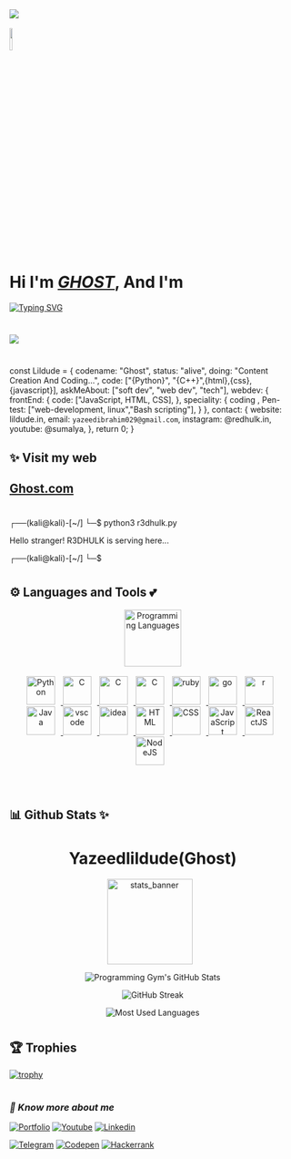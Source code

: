   <img src="https://dl.dropbox.com/scl/fi/4b4xwrb7o5k9b3xg4crv6/hacker.jpeg?rlkey=n8h7qbiisp6p6opmyw6gs3bi6&st=v0ui5j2n&dl=0">
<br><br> <img src="https://dl.dropbox.com/scl/fi/bnl9ycv5mpdcxchixietq/yadhu-yAHgEFKTEds-unsplash.jpg?rlkey=c40hxyioee62qa4bur3xjv19l&st=f5nyju6a&dl=0" width="10%" height="10%">

#

<h1>Hi I'm <i><a href="https://github.com/Yazeedibrahim" rel="nofollow"><b>GHOST</b></i></a>, And I'm</h1>
<a href="https://git.io/typing-svg"><img src="https://readme-typing-svg.herokuapp.com?font=Fira+Code&pause=1000&color=3FF72C&background=000000&width=435&lines=A+Cyber+Security+Engineer;A+Website+Developer;A+Software+Developer;A+Writer" alt="Typing SVG" /></a>

#

<a href="https://github.com/Meghna-DAS/github-profile-views-counter">
    <img src="https://komarev.com/ghpvc/?username=r3dhulk">
</a>

#

const Lildude = {
    codename: "Ghost",
    status: "alive",
    doing: "Content Creation And Coding...",
    code: ["{Python}", "{C++}",{html},{css},{javascript}],
    askMeAbout: ["soft dev", "web dev", "tech"],
    webdev: {
        frontEnd: {
            code: ["JavaScript, HTML, CSS],
        },
      speciality: {
            coding , Pen-test: ["web-development, linux","Bash scripting"],
        }
    },
    contact: {
        website: lildude.in,
        email: `yazeedibrahim029@gmail.com`,
        instagram: @redhulk.in,
        youtube: @sumalya,
    },
    return 0;
}

</i><h2><b> ✨ Visit my web</h1></b>

<h2><b><a href="https://ramadan-kareen.vercel.app/"> Ghost.com </a></b></h2>

#

┌──(kali@kali)-[~/]
└─$ python3 r3dhulk.py

Hello stranger! R3DHULK is serving here...

┌──(kali@kali)-[~/]
└─$ 

#

<!-- Languages and Tools -->

<h2><b>⚙️ Languages and Tools 💕</b></h2>
<div align="center" style="display:block;">
    <img width="100px" alt="Programming Languages" src="https://user-images.githubusercontent.com/78341798/194531121-47b0119a-ce00-439d-b586-125f86acb098.png"/> 
</div>
<br>   
<!-- Icons Resources -->
<div align="center"> 
  <a href="https://www.python.org/" target="_blank" rel="noreferrer">
      <img  alt="Python" height="50px" style="padding-right:10px;" src="https://media0.giphy.com/media/KAq5w47R9rmTuvWOWa/giphy.gif"/>
  </a>
  <a href="https://www.cprogramming.com/" target="_blank" rel="noreferrer">
      <img  alt="C" height="50px" style="padding-right:10px;" src="https://media4.giphy.com/media/26gsvly3OshqbUcog/giphy.gif"/>
  </a>
  <a href="https://www.cplusplus.com/" target="_blank" rel="noreferrer">
      <img  alt="C" height="50px" style="padding-right:10px;" src="https://media.tenor.com/DRvsTqR42fcAAAAC/together-cpp.gif"/>
  </a>
  <a href="https://www.perl.org/" target="_blank" rel="noreferrer">
      <img  alt="C" height="50px" style="padding-right:10px;" src="https://e7.pngegg.com/pngimages/237/582/png-clipart-perl-6-programming-language-programmer-ruby-mammal-fauna.png"/>
  </a>
  <a href="https://www.ruby-lang.org/en/" target="_blank" rel="noreferrer">
      <img  alt="ruby" height="50px" style="padding-right:10px;" src="https://res.cloudinary.com/practicaldev/image/fetch/s--mqzd6H57--/c_limit%2Cf_auto%2Cfl_progressive%2Cq_66%2Cw_880/http://i.imgur.com/6ipUqve.gif"/>
  </a>
  <a href="https://go.dev/" target="_blank" rel="noreferrer">
      <img  alt="go" height="50px" style="padding-right:10px;" src="https://storage.googleapis.com/deleplace-sandbox/2019/go-gcf/gopher-dance-long-3x-sign.gif"/>
  </a>
  <a href="https://www.r-project.org/" target="_blank" rel="noreferrer">
      <img  alt="r" height="50px" style="padding-right:10px;" src="https://mir-s3-cdn-cf.behance.net/project_modules/disp/13b69865103673.604e4c08a9314.gif"/>
  </a>
  <a href="https://www.java.com/en/" target="_blank" rel="noreferrer">
      <img  alt="Java" height="50px" style="padding-right:10px;" src="https://i.stack.imgur.com/8NkOQ.gif"/>
  </a>
  <a href="https://code.visualstudio.com/" target="_blank" rel="noreferrer">
      <img  alt="vscode" height="50px" style="padding-right:10px;"src="https://res.cloudinary.com/practicaldev/image/fetch/s--eDUx93PJ--/c_limit%2Cf_auto%2Cfl_progressive%2Cq_66%2Cw_880/https://cdn.sanity.io/images/82qqyrei/production/d0eab98cd583f0b0db13afd90288b53ad5e14e59-828x815.gif"/>
  </a>
  <a href="https://www.jetbrains.com/idea/" target="_blank" rel="noreferrer">
      <img  alt="idea" height="50px" style="padding-right:10px;"src="https://upload.wikimedia.org/wikipedia/commons/thumb/9/9c/IntelliJ_IDEA_Icon.svg/1200px-IntelliJ_IDEA_Icon.svg.png"/>
  </a>
  <a href="https://developer.mozilla.org/en-US/docs/Web/HTML" target="_blank" rel="noreferrer">
      <img  alt="HTML" height="50px" style="padding-right:10px;" src="https://cdn.jsdelivr.net/gh/devicons/devicon/icons/html5/html5-original.svg"/>
  </a>
  <a href="https://developer.mozilla.org/en-US/docs/Web/CSS" target="_blank" rel="noreferrer">
      <img  alt="CSS" height="50px" style="padding-right:10px;" src="https://cdn.jsdelivr.net/gh/devicons/devicon/icons/css3/css3-original.svg"/>
  </a>
  <a href="https://developer.mozilla.org/en-US/docs/Web/JavaScript" target="_blank" rel="noreferrer">
      <img  alt="JavaScript" height="50px" style="padding-right:10px;" src="https://media.tenor.com/TReUojNlZ6wAAAAi/js-javascript.gif"/>
  </a>
  <a href="https://react.dev/" target="_blank" rel="noreferrer">
      <img  alt="ReactJS" height="50px" style="padding-right:10px;" src="https://media3.giphy.com/media/eNAsjO55tPbgaor7ma/giphy.gif?cid=6c09b952b1292416a51013fed8b5530f91b0eaa64eec7027&ep=v1_internal_gifs_gifId&rid=giphy.gif&ct=s"/>
  </a>
  <a href="https://nodejs.org/en" target="_blank" rel="noreferrer">
      <img  alt="NodeJS" height="50px" style="padding-right:10px;" src="https://media2.giphy.com/media/kdFc8fubgS31b8DsVu/giphy.gif?cid=6c09b95293218d8e0479d624173c3d31a99dbef5898a0701&ep=v1_internal_gifs_gifId&rid=giphy.gif&ct=s"/>
  </a>
</div>
<br>
<br>

#

<h2><b> 📊 Github Stats ✨ </b></h2>
<h1 align="center">Yazeedlildude(Ghost)</h1>
<div class="stats" align="center">

<img  alt="stats_banner" height="150px" style="padding-right:10px;" src="https://user-images.githubusercontent.com/78341798/194534778-d662496c-ae00-4e8d-ae9b-b90912054e7f.gif"/>

![Programming Gym's GitHub Stats](https://github-readme-stats.vercel.app/api?username=r3dhulk&hide=stars&count_private=true&show_icons=true&theme=algolia&border_radius=20)

![GitHub Streak](https://streak-stats.demolab.com?user=r3dhulk&count_private=true&theme=algolia&border_radius=20)

![Most Used Languages](https://github-readme-stats.vercel.app/api/top-langs/?username=r3dhulk&layout=compact&show_icons=true&theme=algolia&border_radius=20)
</div>
<!--  End Stats Cards -->


 #

<h2><b>🏆 Trophies</b></h2>

[![trophy](https://github-profile-trophy.vercel.app/?username=r3dhulk&theme=onedark)](https://github.com/r3dhulk/github-profile-trophy)

#

<h3><b><i> 🔗 Know more about me </h3></b></i>

[![Portfolio](https://img.shields.io/badge/-Portfolio-black?style=for-the-badge&logo=google-chrome&logoColor=white)](https://sumalya.com/)
[![Youtube](https://img.shields.io/badge/-youtube-black?style=for-the-badge&logo=youtube)](https://youtube.com/@sumalyacom)
[![Linkedin](https://img.shields.io/badge/-linkedin-black?style=for-the-badge&logo=Linkedin)](https://www.linkedin.com/in/sumalya-chatterjee-676b31262/)
<!-- [![Instagram](https://img.shields.io/badge/-Instagram-black?style=for-the-badge&logo=instagram)](https://www.instagram.com/redhulk/) -->
[![Telegram](https://img.shields.io/badge/-telegram-black?style=for-the-badge&logo=telegram)](https://telegram.me/r3dhulk)
[![Codepen](https://img.shields.io/badge/-codepen-black?style=for-the-badge&logo=Codepen)](https://codepen.io/R3DHULK)
[![Hackerrank](https://img.shields.io/badge/-hackerrank-black?style=for-the-badge&logo=hackerrank)](https://www.hackerrank.com/sumalyachatterj1?hr_r=1)
<!-- [![Medium](https://img.shields.io/badge/-medium-black?style=for-the-badge&logo=Medium)](https://r3dhulk.medium.com/) -->

#
